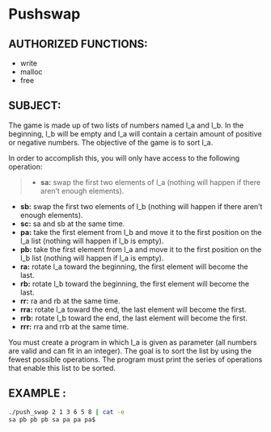 # Pushswap

## AUTHORIZED FUNCTIONS:
- write
- malloc
- free

## SUBJECT:
The game is made up of two lists of numbers named l_a and l_b.
In the beginning, l_b will be empty and l_a will contain a certain amount of positive or negative numbers.
The objective of the game is to sort l_a.

In order to accomplish this, you will only have access to the following operation:
>- **sa:** swap the first two elements of l_a (nothing will happen if there aren’t enough elements).
- **sb:** swap the first two elements of l_b (nothing will happen if there aren’t enough elements).
- **sc:** sa and sb at the same time.
- **pa:** take the first element from l_b and move it to the first position on the l_a list (nothing will happen if l_b is empty).
- **pb:** take the first element from l_a and move it to the first position on the l_b list (nothing will happen if l_a is empty).
- **ra:** rotate l_a toward the beginning, the first element will become the last.
- **rb:** rotate l_b toward the beginning, the first element will become the last.
- **rr:** ra and rb at the same time.
- **rra:** rotate l_a toward the end, the last element will become the first.
- **rrb:** rotate l_b toward the end, the last element will become the first.
- **rrr:** rra and rrb at the same time.

You must create a program in which l_a is given as parameter (all numbers are valid and can fit in an integer).
The goal is to sort the list by using the fewest possible operations.
The program must print the series of operations that enable this list to be sorted.

## EXAMPLE :
````sh
./push_swap 2 1 3 6 5 8 | cat -e
sa pb pb pb sa pa pa pa$
````